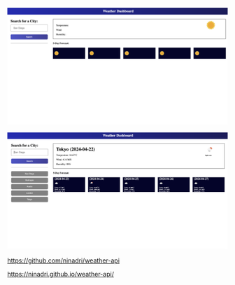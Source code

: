 ![When user first opens page](images/frontPage.png)

![When user searches a few cities page](images/AfterUse.png)

https://github.com/ninadri/weather-api

https://ninadri.github.io/weather-api/